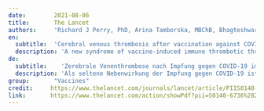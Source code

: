 ```yaml
---
date:        2021-08-06
title:       The Lancet
authors:     'Richard J Perry, PhD, Arina Tamborska, MBChB, Bhagteshwar Singh, MRCP, Brian Craven, MBBCh, Richard Marigold, FRCP, Peter Arthur-Farraj, PhD, Jing Ming Yeo, MRCP, Liqun Zhang, PhD, Ghaniah Hassan-Smith, PhD, Matthew Jones, MD, Christopher Hutchcroft, MRCP, Esther Hobson, PhD, Dana Warcel, MBBS, Daniel White, MRCP, Phillip Ferdinand, MRCP, Alastair Webb, DPhil, Prof Tom Solomon, FMedSci, Prof Marie Scully, MD, Prof David J Werring, PhD, Prof Christine Roffe, MD, on behalf of theCVT After Immunisation Against COVID-19 (CAIAC) collaborators'
en:
  subtitle:  'Cerebral venous thrombosis after vaccination against COVID-19 in the UK: a multicentre cohort study'
  description: 'A new syndrome of vaccine-induced immune thrombotic thrombocytopenia (VITT) has emerged as a rare side-effect of vaccination against COVID-19. Cerebral venous thrombosis is the most common manifestation of this syndrome but, to our knowledge, has not previously been described in detail. We aimed to document the features of post-vaccination cerebral venous thrombosis with and without VITT and to assess whether VITT is associated with poorer outcomes.'
de: 
  subtitle:    'Zerebrale Venenthrombose nach Impfung gegen COVID-19 im Vereinigten Königreich: eine multizentrische Kohortenstudie'
  description: 'Als seltene Nebenwirkung der Impfung gegen COVID-19 ist ein neues Syndrom der impfstoffinduzierten thrombotischen Immunthrombozytopenie (VITT) aufgetreten. Die zerebrale Venenthrombose ist die häufigste Manifestation dieses Syndroms, wurde aber unseres Wissens bisher noch nicht im Detail beschrieben. Unser Ziel war es, die Merkmale der zerebralen Venenthrombose nach der Impfung mit und ohne VITT zu dokumentieren und zu beurteilen, ob VITT mit schlechteren Ergebnissen verbunden ist.'
group:       "Vaccines"
credit:     https://www.thelancet.com/journals/lancet/article/PIIS0140-6736(21)01608-1/fulltext
link:       https://www.thelancet.com/action/showPdf?pii=S0140-6736%2821%2901608-1
---
```

<object data="{{ page.link }}" style='height:calc(100vh - 400px); width: 100%' type='application/pdf'></object>